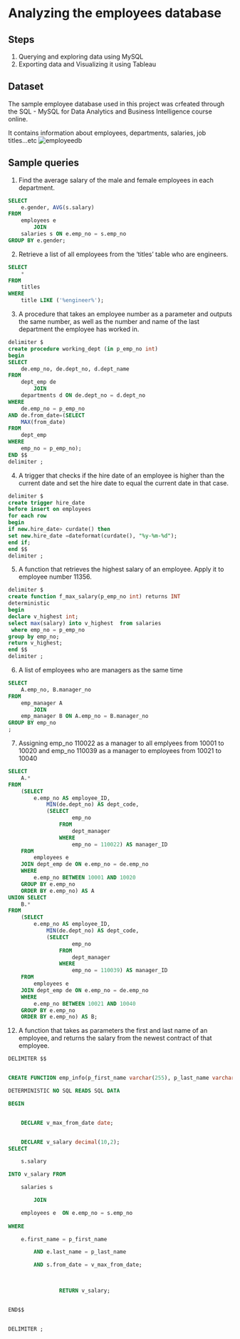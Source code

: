 # Analyzing the employees database
## Steps
 1.  Querying and exploring data using MySQL
 2. Exporting data and Visualizing it using Tableau  
## Dataset 
The sample employee database used in this project was crfeated  through the SQL - MySQL for Data Analytics and Business Intelligence course online. 

It contains information about employees, departments, salaries, job titles...etc 
 ![employeedb](https://user-images.githubusercontent.com/54501663/167905131-ad14a6da-8f69-4180-8c1a-e5344e87c0be.png)

## Sample queries


1. Find the average salary of the male and female
 employees in each department. 

```sql
SELECT 
    e.gender, AVG(s.salary)
FROM
    employees e
        JOIN
    salaries s ON e.emp_no = s.emp_no
GROUP BY e.gender; 
```

2.  Retrieve a list of all employees from the ‘titles’
 table who are engineers.

```sql
SELECT 
    *
FROM
    titles
WHERE
    title LIKE ('%engineer%');
```
3. A procedure that takes an employee number as a parameter and outputs the same number, as well as the number and name of the last department the employee has worked in.

```sql
delimiter $ 
create procedure working_dept (in p_emp_no int) 
begin 
SELECT 
    de.emp_no, de.dept_no, d.dept_name
FROM
    dept_emp de
        JOIN
    departments d ON de.dept_no = d.dept_no
WHERE
    de.emp_no = p_emp_no
AND de.from_date=(SELECT 
    MAX(from_date)
FROM
    dept_emp
WHERE
    emp_no = p_emp_no);
END $$
delimiter ; 
```

4. A trigger that checks if the hire date of an employee is higher than the current date and set the
hire date to equal the current date in that case. 

```sql
delimiter $
create trigger hire_date
before insert on employees
for each row 
begin 
if new.hire_date> curdate() then 
set new.hire_date =dateformat(curdate(), "%y-%m-%d");
end if; 
end $$
delimiter ;
```
5. A function that retrieves the highest salary of an employee. Apply it to employee
number 11356.

```sql
delimiter $ 
create function f_max_salary(p_emp_no int) returns INT
deterministic
begin 
declare v_highest int; 
select max(salary) into v_highest  from salaries
 where emp_no = p_emp_no
group by emp_no; 
return v_highest; 
end $$
delimiter ;
```

6. A list of employees who are managers as the same time 
```sql
SELECT 
    A.emp_no, B.manager_no
FROM
    emp_manager A
        JOIN
    emp_manager B ON A.emp_no = B.manager_no
GROUP BY emp_no
;
```
7. Assigning emp_no 110022 as a manager to all emplyees from 10001 to 10020  and emp_no 110039 as a manager to employees from 10021 to 10040
```sql
SELECT 
    A.*
FROM
    (SELECT 
        e.emp_no AS employee_ID,
            MIN(de.dept_no) AS dept_code,
            (SELECT 
                    emp_no
                FROM
                    dept_manager
                WHERE
                    emp_no = 110022) AS manager_ID
    FROM
        employees e
    JOIN dept_emp de ON e.emp_no = de.emp_no
    WHERE
        e.emp_no BETWEEN 10001 AND 10020
    GROUP BY e.emp_no
    ORDER BY e.emp_no) AS A 
UNION SELECT 
    B.*
FROM
    (SELECT 
        e.emp_no AS employee_ID,
            MIN(de.dept_no) AS dept_code,
            (SELECT 
                    emp_no
                FROM
                    dept_manager
                WHERE
                    emp_no = 110039) AS manager_ID
    FROM
        employees e
    JOIN dept_emp de ON e.emp_no = de.emp_no
    WHERE
        e.emp_no BETWEEN 10021 AND 10040
    GROUP BY e.emp_no
    ORDER BY e.emp_no) AS B; 
```
12. A function that takes as parameters the first and last name of an employee, and returns the salary from 
the newest contract of that employee.
```sql
DELIMITER $$


CREATE FUNCTION emp_info(p_first_name varchar(255), p_last_name varchar(255)) RETURNS decimal(10,2)

DETERMINISTIC NO SQL READS SQL DATA

BEGIN


	DECLARE v_max_from_date date;


    DECLARE v_salary decimal(10,2);
SELECT

    s.salary

INTO v_salary FROM

    salaries s

        JOIN

    employees e  ON e.emp_no = s.emp_no
                                                                                                                                                              
WHERE

    e.first_name = p_first_name

        AND e.last_name = p_last_name

        AND s.from_date = v_max_from_date;

       

                RETURN v_salary;


END$$


DELIMITER ;
```
